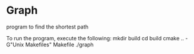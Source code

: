 # Graph
program to find the shortest path

To run the program, execute the following:
mkdir build
cd build 
cmake .. -G"Unix Makefiles"
Makefile
./graph
